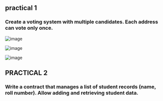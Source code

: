 ## practical 1
### Create a voting system with multiple candidates. Each address can vote only once.
![image](https://github.com/user-attachments/assets/37962cfc-cfdf-43ab-a52a-f8a0831b5c93)

![image](https://github.com/user-attachments/assets/2ace6d59-8b88-404d-9c8e-816d95ab65e8)

![image](https://github.com/user-attachments/assets/7e67392a-0c88-4c44-ac67-80e6b7cd461a)

## PRACTICAL 2
### Write a contract that manages a list of student records (name, roll number). Allow adding and retrieving student data.

